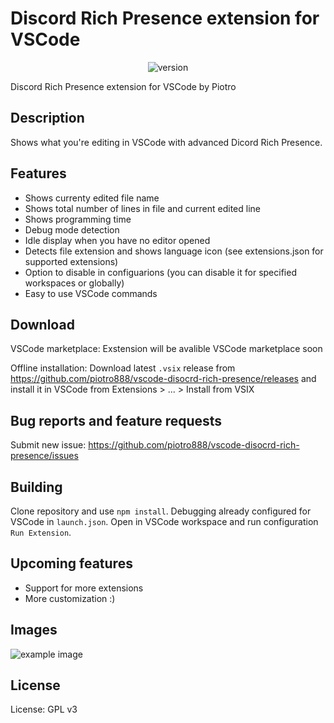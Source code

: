 # Discord Rich Presence extension for VSCode

<p align="center">
  <img alt="version" src="https://img.shields.io/github/package-json/v/piotro888/vscode-disocrd-rich-presence/master?label=version">
</p>

Discord Rich Presence extension for VSCode by Piotro

## Description

Shows what you're editing in VSCode with advanced Dicord Rich Presence.

## Features
* Shows currenty edited file name
* Shows total number of lines in file and current edited line
* Shows programming time
* Debug mode detection
* Idle display when you have no editor opened
* Detects file extension and shows language icon (see extensions.json for supported extensions)
* Option to disable in configuarions (you can disable it for specified workspaces or globally)
* Easy to use VSCode commands

## Download
VSCode marketplace: Exstension will be avalible VSCode marketplace soon

Offline installation:
Download latest `.vsix` release from https://github.com/piotro888/vscode-disocrd-rich-presence/releases and install it in VSCode from Extensions > ... > Install from VSIX

## Bug reports and feature requests
Submit new issue: https://github.com/piotro888/vscode-disocrd-rich-presence/issues

## Building
Clone repository and use `npm install`. Debugging already configured for VSCode in `launch.json`. Open in VSCode workspace and run configuration `Run Extension`.

## Upcoming features
* Support for more extensions
* More customization :)

## Images
![example image](https://github.com/piotro888/vscode-disocrd-rich-presence/blob/master/images/example.png?raw=true)

## License
License: GPL v3
